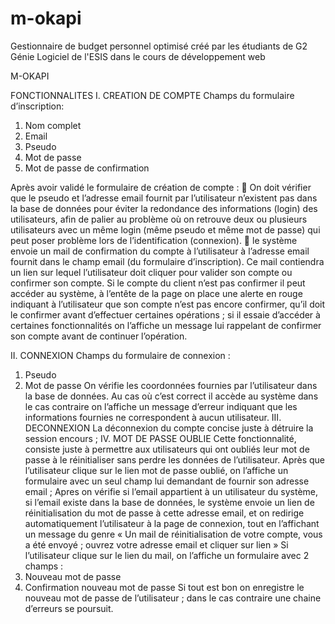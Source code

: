 # m-okapi
Gestionnaire de budget personnel optimisé créé par les étudiants de G2 Génie Logiciel de l'ESIS dans le cours de développement web

M-OKAPI

FONCTIONNALITES
I.	CREATION DE COMPTE
Champs du formulaire d’inscription:
1.	Nom complet
2.	Email
3.	Pseudo 
4.	Mot de passe
5.	Mot de passe de confirmation

Après avoir validé le formulaire de création de compte :
	On doit vérifier que le pseudo et l’adresse email fournit par l’utilisateur n’existent pas dans la base de données pour éviter la redondance des informations (login) des utilisateurs, afin de palier au problème où on retrouve deux ou plusieurs utilisateurs avec un même login (même pseudo et même mot de passe) qui peut poser problème lors de l’identification (connexion).
	le système envoie un mail de confirmation du compte à l’utilisateur à l’adresse email fournit dans le champ email (du formulaire d’inscription). Ce mail contiendra un lien sur lequel l’utilisateur doit cliquer pour valider son compte ou confirmer son compte.
Si le compte du client n’est pas confirmer il peut accéder au système, à l’entête de la page on place une alerte en rouge indiquant à l’utilisateur que son compte n’est pas encore confirmer, qu’il  doit le confirmer avant d’effectuer certaines opérations ; si il essaie d’accéder à certaines fonctionnalités on l’affiche un message lui rappelant de confirmer son compte avant de continuer l’opération.

II.	CONNEXION
Champs du formulaire de connexion :
1.	Pseudo
2.	Mot de passe
On vérifie les coordonnées fournies par l’utilisateur dans la base de données. Au cas où c’est correct il accède au système dans le cas contraire on l’affiche un message d’erreur indiquant que les informations fournies ne correspondent à aucun utilisateur.
III.	DECONNEXION
La déconnexion du compte concise juste à détruire la session encours ;
IV.	MOT DE PASSE OUBLIE
Cette fonctionnalité, consiste juste à permettre aux utilisateurs qui ont oubliés leur mot de passe à le réinitialiser sans perdre les données de l’utilisateur. Après que l’utilisateur clique sur le lien mot de passe oublié, on l’affiche un formulaire avec un seul champ lui demandant de fournir son adresse email ;
Apres on vérifie si l’email appartient à un utilisateur du système, si l’email existe dans la base de données, le système envoie un lien de réinitialisation du mot de passe à cette adresse email, et on redirige automatiquement l’utilisateur à la page de connexion, tout en l’affichant un message du genre
« Un mail de réinitialisation de votre compte, vous a été envoyé ; ouvrez votre adresse email et cliquer sur lien » 
Si l’utilisateur clique sur le lien du mail, on l’affiche un formulaire avec 2 champs :
1.	Nouveau mot de passe
2.	Confirmation nouveau mot de passe
Si tout est bon on enregistre le nouveau mot de passe de l’utilisateur ; dans le cas contraire une chaine d’erreurs se poursuit.
